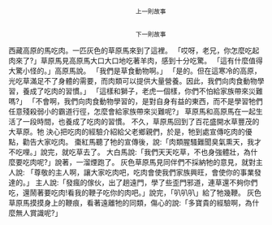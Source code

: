 
    	
									   
									   上一則故事
									   
									   
									   下一則故事
									   
									









西藏高原的馬吃肉。一匹灰色的草原馬來到了這裡。
「哎呀，老兄，你怎麼吃起肉來了?」草原馬見高原馬大口大口地吃著羊肉，感到十分吃驚。
「這有什麼值得大驚小怪的。」高原馬說。
「我們是草食動物啊。」
「是的。但在這寒冷的高原，光吃草滿足不了身體的需要，而肉類可以提供大量營養。因此，我們向肉食動物學習，養成了吃肉的習慣。」
「這樣和獅子，老虎一個樣，你們不怕給家族帶來災難嗎?」
「不會啊，我們向肉食動物學習的，是對自身有益的東西，而不是學習牠們任意殘殺弱小的霸道行徑，怎麼會給家族帶來災難呢?」
草原馬和高原馬在一起生活了一段時間，也養成了吃肉的習慣。
不久，草原馬回到了百花盛開水草豐茂的大草原。牠 決心把吃肉的經驗介紹給父老鄉親們，於是，牠到處宣傳吃肉的優點，勸告大家吃肉。
棗紅馬聽了牠的宣傳後，說:「肉類腥騷難聞臭氣熏天，我才不吃哩。」說完，就吃草去了。
大白馬說:「我們天天吃草，不也身強體壯，為什麼要吃肉呢?」說著，一溜煙跑了。
灰色草原馬見同伴們不採納牠的意見，就對主人說:
「尊敬的主人啊，讓大家吃肉吧，吃肉會使我們家族興旺，會使你的事業發達的。」
主人說:「發瘋的傢伙，出了趟遠門，學了些歪門邪道，連草還不夠你們吃，還鬧著要吃肉!看我的鞭子吃你的肉吧。」說完，「叭叭叭」給了牠幾鞭。
灰色草原馬摸摸身上的鞭痕，看著遠離牠的同類，傷心的說:「多寶貴的經驗啊，為什麼無人賞識呢?」











    